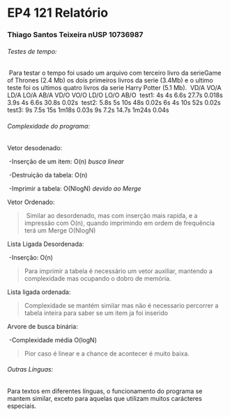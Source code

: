 # EP4 121 Relatório

### Thiago Santos Teixeira nUSP 10736987

###### Testes de tempo:

​        Para testar o tempo foi usado um arquivo com terceiro livro da serie
​    Game of Thrones (2.4 Mb)  os dois primeiros livros da serie (3.4Mb) e o
​    ultimo teste foi os ultimos quatro livros da serie Harry Potter (5.1 Mb).
​            VD/A   VO/A   LD/A   LO/A   AB/A    VD/O   VO/O   LD/O   LO/O   AB/O
​    test1:  4s     4s     6.6s   27.7s  0.018s  3.9s   4s     6.6s   30.8s  0.02s
​    test2:  5.8s   5s     10s    48s    0.02s   6s     4s     10s    52s    0.02s
​    test3:  9s     7.5s   15s    1m18s  0.03s   9s     7.2s   14.7s  1m24s  0.04s



###### Complexidade do programa:

Vetor desodenado: 

​	-Inserção de um item: O(n) *busca linear*

​	-Destruição da tabela: O(n)

​	-Imprimir a tabela: O(NlogN)  *devido ao Merge*

Vetor Ordenado:

> ​	Similar ao desordenado, mas com inserção mais rapida, e a impressão com O(n), quando imprimindo em ordem de frequência terá um Merge O(NlogN)

Lista Ligada Desordenada:

​	-Inserção: O(n)

> Para imprimir a tabela é necessário um vetor auxiliar, mantendo a complexidade mas ocupando o dobro de memória.

Lista ligada ordenada: 

> Complexidade se mantém similar mas não é necessario percorrer a tabela inteira para saber se um item ja foi inserido

Arvore de busca binária:

​	-Complexidade média O(logN)

> Pior caso é linear e a chance de acontecer é muito baixa.



###### Outras Línguas:

Para textos em diferentes línguas, o funcionamento do programa se mantem similar, exceto para aquelas que utilizam muitos carácteres especiais.



